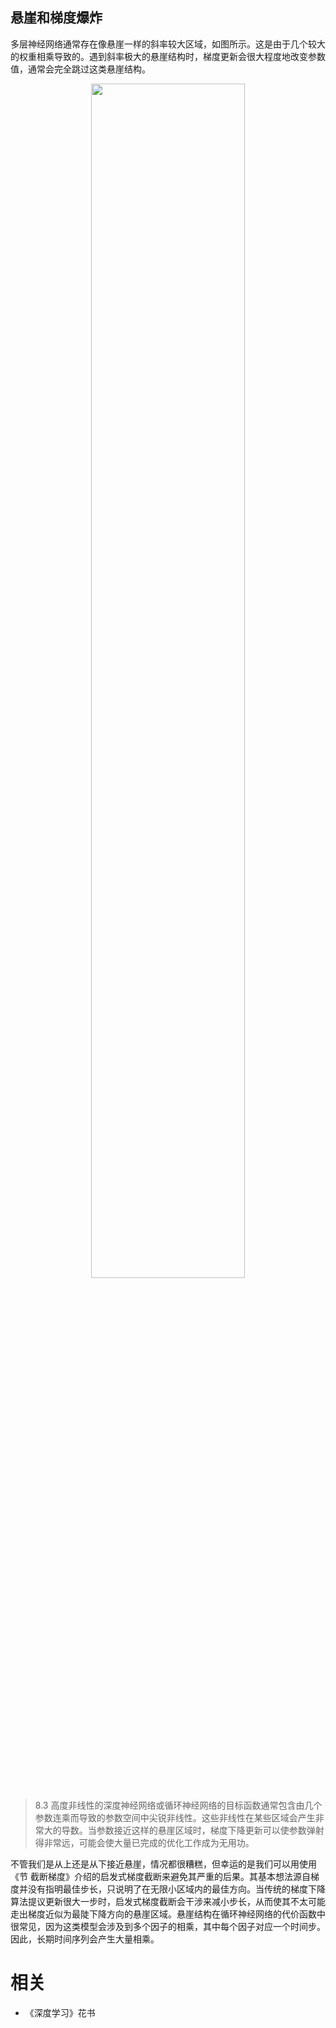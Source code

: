 

## 悬崖和梯度爆炸

多层神经网络通常存在像悬崖一样的斜率较大区域，如图所示。这是由于几个较大的权重相乘导致的。遇到斜率极大的悬崖结构时，梯度更新会很大程度地改变参数值，通常会完全跳过这类悬崖结构。


<p align="center">
    <img width="70%" height="70%" src="http://images.iterate.site/blog/image/20190718/PkQVzVlBywiF.png?imageslim">
</p>

> 8.3 高度非线性的深度神经网络或循环神经网络的目标函数通常包含由几个参数连乘而导致的参数空间中尖锐非线性。这些非线性在某些区域会产生非常大的导数。当参数接近这样的悬崖区域时，梯度下降更新可以使参数弹射得非常远，可能会使大量已完成的优化工作成为无用功。



不管我们是从上还是从下接近悬崖，情况都很糟糕，但幸运的是我们可以用使用《节 截断梯度》介绍的启发式梯度截断来避免其严重的后果。其基本想法源自梯度并没有指明最佳步长，只说明了在无限小区域内的最佳方向。当传统的梯度下降算法提议更新很大一步时，启发式梯度截断会干涉来减小步长，从而使其不太可能走出梯度近似为最陡下降方向的悬崖区域。悬崖结构在循环神经网络的代价函数中很常见，因为这类模型会涉及到多个因子的相乘，其中每个因子对应一个时间步。因此，长期时间序列会产生大量相乘。




# 相关

- 《深度学习》花书
